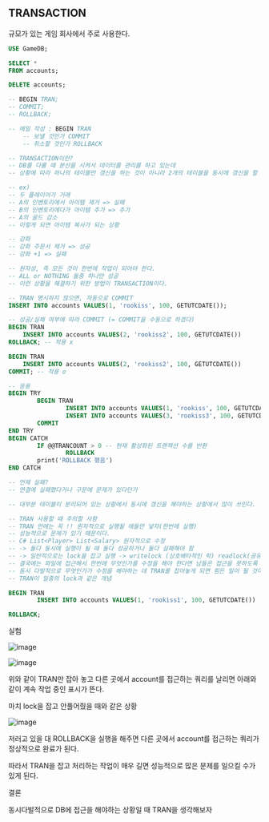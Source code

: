 ## TRANSACTION

규모가 있는 게임 회사에서 주로 사용한다.

```sql
USE GameDB;

SELECT *
FROM accounts;

DELETE accounts;

-- BEGIN TRAN;
-- COMMIT;
-- ROLLBACK;

-- 메일 작성 : BEGIN TRAN
	-- 보낼 것인가 COMMIT
	-- 취소할 것인가 ROLLBACK

-- TRANSACTION이란?
-- DB를 다룰 때 분산을 시켜서 데이터를 관리를 하고 있는데
-- 상황에 따라 하나의 테이블만 갱신을 하는 것이 아니라 2개의 테이블을 동시에 갱신을 할 수도 있다.

-- ex)
-- 두 플레이어가 거래
-- A의 인벤토리에서 아이템 제거 => 실패
-- B의 인벤토리에다가 아이템 추가 => 추가
-- A의 골드 감소
-- 이렇게 되면 아이템 복사가 되는 상황

-- 강화
-- 강화 주문서 제거 => 성공
-- 강화 +1 => 실패 

-- 원자성, 즉 모든 것이 한번에 작업이 되어야 한다.
-- ALL or NOTHING 둘중 하나만 성공
-- 이런 상황을 해결하기 위한 방법이 TRANSACTION이다.

-- TRAN 명시하지 않으면, 자동으로 COMMIT 
INSERT INTO accounts VALUES(1, 'rookiss', 100, GETUTCDATE());

-- 성공/실패 여부에 따라 COMMIT (= COMMIT을 수동으로 하겠다)
BEGIN TRAN
	INSERT INTO accounts VALUES(2, 'rookiss2', 100, GETUTCDATE())
ROLLBACK; -- 적용 x

BEGIN TRAN
	INSERT INTO accounts VALUES(2, 'rookiss2', 100, GETUTCDATE())
COMMIT; -- 적용 o

-- 응용
BEGIN TRY
		BEGIN TRAN
				INSERT INTO accounts VALUES(1, 'rookiss', 100, GETUTCDATE())
				INSERT INTO accounts VALUES(3, 'rookiss3', 100, GETUTCDATE())
		COMMIT
END TRY
BEGIN CATCH
		IF @@TRANCOUNT > 0 -- 현재 활성화된 트랜잭션 수를 반환
				ROLLBACK
		print('ROLLBACK 했음')
END CATCH

-- 언제 실패?
-- 연결에 실패했다거나 구문에 문제가 있다던가

-- 대부분 테이블이 분리되어 있는 상황에서 동시에 갱신을 해야하는 상황에서 많이 쓰인다.

-- TRAN 사용할 때 주의할 사항
-- TRAN 안에는 꼭 !! 원자적으로 실행될 애들만 넣자(한번에 실행)
-- 성능적으로 문제가 있기 때문이다.
-- C# List<Player> List<Salary> 원자적으로 수정 
-- -> 둘다 동시에 실행이 될 때 둘다 성공하거나 둘다 실패해야 함
-- -> 일반적으로는 lock을 잡고 실행 -> writelock (상호배타적인 락) readlock(공유 락)
-- 결국에는 파일에 접근해서 한번에 무엇인가를 수정을 해야 한다면 남들은 접근을 못하도록 막아야 한다.
-- 동시 다발적으로 무엇인가가 수정을 해야하는 데 TRAN를 잡아놓게 되면 힘든 일이 될 것이다.
-- TRAN이 일종의 lock과 같은 개념

BEGIN TRAN
		INSERT INTO accounts VALUES(1, 'rookiss1', 100, GETUTCDATE())

ROLLBACK;

```

실험

![image](https://user-images.githubusercontent.com/75019048/138374032-5f1e67b5-19a2-4fe8-9ad8-3dfc0316ae59.png)

![image](https://user-images.githubusercontent.com/75019048/138374041-f8e29216-19c5-4aea-aebd-270114e14dc3.png)

위와 같이 TRAN만 잡아 놓고 다른 곳에서 account를 접근하는 쿼리를 날리면 아래와 같이 계속 작업 중인 표시가 뜬다.

마치 lock을 잡고 안풀어줬을 때와 같은 상황

![image](https://user-images.githubusercontent.com/75019048/138374053-a762ab34-bd32-4ac4-9870-389c5d90854e.png)

저러고 있을 대 ROLLBACK을 실행을 해주면 다른 곳에서 account를 접근하는 쿼리가 정상적으로 완료가 된다.

따라서 TRAN을 잡고 처리하는 작업이 매우 길면 성능적으로 많은 문제를 일으킬 수가 있게 된다.

결론

동시다발적으로 DB에 접근을 해야하는 상황일 때 TRAN을 생각해보자

